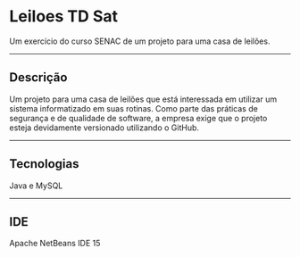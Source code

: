 # Leiloes TD Sat
 Um exercício do curso SENAC de um projeto para uma casa de leilões.
 
---
## Descrição
Um projeto para uma casa de leilões que está interessada em utilizar um sistema informatizado em suas rotinas. Como parte das práticas de segurança e de qualidade de software, a empresa exige que o projeto esteja devidamente versionado utilizando o GitHub.

---
## Tecnologias
Java e MySQL

---
## IDE
Apache NetBeans IDE 15
